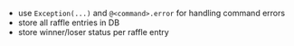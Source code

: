 - use `Exception(...)` and `@<command>.error` for handling command errors
- store all raffle entries in DB
- store winner/loser status per raffle entry
